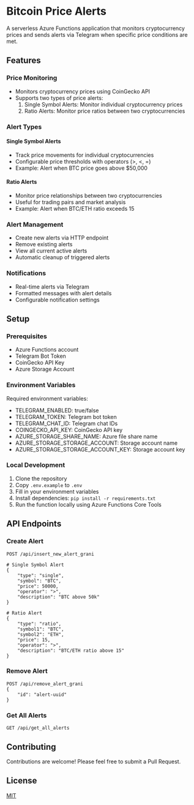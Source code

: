 # Bitcoin Price Alerts

A serverless Azure Functions application that monitors cryptocurrency prices and sends alerts via Telegram when specific price conditions are met.

## Features

### Price Monitoring
- Monitors cryptocurrency prices using CoinGecko API
- Supports two types of price alerts:
  1. Single Symbol Alerts: Monitor individual cryptocurrency prices
  2. Ratio Alerts: Monitor price ratios between two cryptocurrencies

### Alert Types
#### Single Symbol Alerts
- Track price movements for individual cryptocurrencies
- Configurable price thresholds with operators (>, <, =)
- Example: Alert when BTC price goes above $50,000

#### Ratio Alerts
- Monitor price relationships between two cryptocurrencies
- Useful for trading pairs and market analysis
- Example: Alert when BTC/ETH ratio exceeds 15

### Alert Management
- Create new alerts via HTTP endpoint
- Remove existing alerts
- View all current active alerts
- Automatic cleanup of triggered alerts

### Notifications
- Real-time alerts via Telegram
- Formatted messages with alert details
- Configurable notification settings

## Setup

### Prerequisites
- Azure Functions account
- Telegram Bot Token
- CoinGecko API Key
- Azure Storage Account

### Environment Variables

Required environment variables:
- TELEGRAM_ENABLED: true/false
- TELEGRAM_TOKEN: Telegram bot token
- TELEGRAM_CHAT_ID: Telegram chat IDs
- COINGECKO_API_KEY: CoinGecko API key
- AZURE_STORAGE_SHARE_NAME: Azure file share name
- AZURE_STORAGE_STORAGE_ACCOUNT: Storage account name
- AZURE_STORAGE_STORAGE_ACCOUNT_KEY: Storage account key

### Local Development
1. Clone the repository
2. Copy `.env.example` to `.env`
3. Fill in your environment variables
4. Install dependencies: `pip install -r requirements.txt`
5. Run the function locally using Azure Functions Core Tools

## API Endpoints

### Create Alert
```http
POST /api/insert_new_alert_grani

# Single Symbol Alert
{
    "type": "single",
    "symbol": "BTC",
    "price": 50000,
    "operator": ">",
    "description": "BTC above 50k"
}

# Ratio Alert
{
    "type": "ratio",
    "symbol1": "BTC",
    "symbol2": "ETH",
    "price": 15,
    "operator": ">",
    "description": "BTC/ETH ratio above 15"
}
```

### Remove Alert
```http
POST /api/remove_alert_grani
{
    "id": "alert-uuid"
}
```

### Get All Alerts
```http
GET /api/get_all_alerts
```

## Contributing

Contributions are welcome! Please feel free to submit a Pull Request.

## License
[MIT](https://choosealicense.com/licenses/mit/)